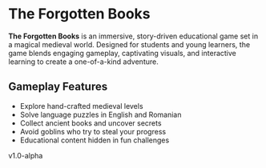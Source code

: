 # The Forgotten Books

**The Forgotten Books** is an immersive, story-driven educational game set in a magical medieval world. Designed for students and young learners, the game blends engaging gameplay, captivating visuals, and interactive learning to create a one-of-a-kind adventure.

## Gameplay Features

- Explore hand-crafted medieval levels
- Solve language puzzles in English and Romanian
- Collect ancient books and uncover secrets
- Avoid goblins who try to steal your progress
- Educational content hidden in fun challenges

v1.0-alpha
